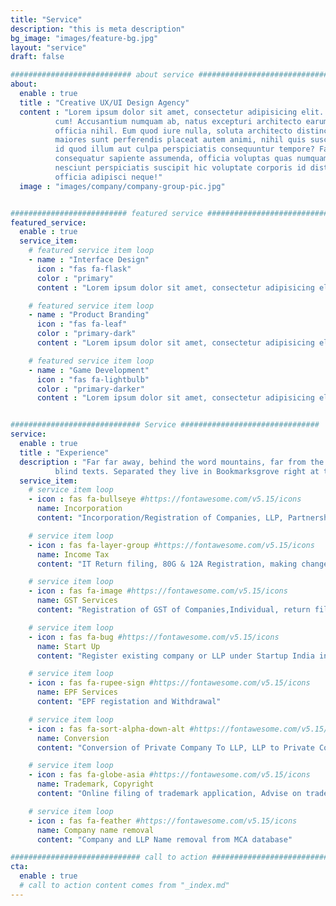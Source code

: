 ```yaml
---
title: "Service"
description: "this is meta description"
bg_image: "images/feature-bg.jpg"
layout: "service"
draft: false

########################### about service #############################
about:
  enable : true
  title : "Creative UX/UI Design Agency"
  content : "Lorem ipsum dolor sit amet, consectetur adipisicing elit. Voluptate soluta corporis odit, optio
          cum! Accusantium numquam ab, natus excepturi architecto earum ipsa aliquam, illum, omnis rerum, eveniet
          officia nihil. Eum quod iure nulla, soluta architecto distinctio. Nesciunt odio ullam expedita, neque fugit
          maiores sunt perferendis placeat autem animi, nihil quis suscipit quibusdam ut reiciendis doloribus natus nemo
          id quod illum aut culpa perspiciatis consequuntur tempore? Facilis nam vitae iure quisquam eius harum
          consequatur sapiente assumenda, officia voluptas quas numquam placeat, alias molestias nisi laudantium
          nesciunt perspiciatis suscipit hic voluptate corporis id distinctio earum. Dolor reprehenderit fuga dolore
          officia adipisci neque!"
  image : "images/company/company-group-pic.jpg"


########################## featured service ############################
featured_service:
  enable : true
  service_item:
    # featured service item loop
    - name : "Interface Design"
      icon : "fas fa-flask"
      color : "primary"
      content : "Lorem ipsum dolor sit amet, consectetur adipisicing elit. Saepe enim impedit repudiandae omnis est temporibus."

    # featured service item loop
    - name : "Product Branding"
      icon : "fas fa-leaf"
      color : "primary-dark"
      content : "Lorem ipsum dolor sit amet, consectetur adipisicing elit. Saepe enim impedit repudiandae omnis est temporibus."

    # featured service item loop
    - name : "Game Development"
      icon : "fas fa-lightbulb"
      color : "primary-darker"
      content : "Lorem ipsum dolor sit amet, consectetur adipisicing elit. Saepe enim impedit repudiandae omnis est temporibus."


############################# Service ###############################
service:
  enable : true
  title : "Experience"
  description : "Far far away, behind the word mountains, far from the countries Vokalia and Consonantia, <br> there live the
          blind texts. Separated they live in Bookmarksgrove right at the coast of the Semantics"
  service_item:
    # service item loop
    - icon : fas fa-bullseye #https://fontawesome.com/v5.15/icons
      name: Incorporation
      content: "Incorporation/Registration of Companies, LLP, Partnership, Proprietorship, Society & Trust"

    # service item loop
    - icon : fas fa-layer-group #https://fontawesome.com/v5.15/icons
      name: Income Tax
      content: "IT Return filing, 80G & 12A Registration, making changes/application in PAN"

    # service item loop
    - icon : fas fa-image #https://fontawesome.com/v5.15/icons
      name: GST Services
      content: "Registration of GST of Companies,Individual, return filing montly/quarterly/annual"

    # service item loop
    - icon : fas fa-bug #https://fontawesome.com/v5.15/icons
      name: Start Up
      content: "Register existing company or LLP under Startup India initiative or Launching a New Start UP"

    # service item loop
    - icon : fas fa-rupee-sign #https://fontawesome.com/v5.15/icons
      name: EPF Services
      content: "EPF registation and Withdrawal"

    # service item loop
    - icon : fas fa-sort-alpha-down-alt #https://fontawesome.com/v5.15/icons
      name: Conversion
      content: "Conversion of Private Company To LLP, LLP to Private Company and OPC to Private Company"

    # service item loop
    - icon : fas fa-globe-asia #https://fontawesome.com/v5.15/icons
      name: Trademark, Copyright
      content: "Online filing of trademark application, Advise on trademark classification"

    # service item loop
    - icon : fas fa-feather #https://fontawesome.com/v5.15/icons
      name: Company name removal
      content: "Company and LLP Name removal from MCA database"

############################# call to action #################################
cta:
  enable : true
  # call to action content comes from "_index.md"
---
```

